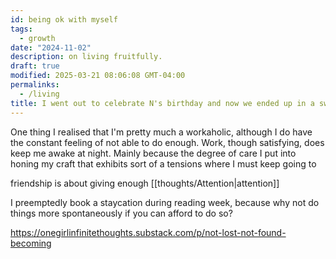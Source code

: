 ```yaml
---
id: being ok with myself
tags:
  - growth
date: "2024-11-02"
description: on living fruitfully.
draft: true
modified: 2025-03-21 08:06:08 GMT-04:00
permalinks:
  - /living
title: I went out to celebrate N's birthday and now we ended up in a swing bar.
---
```


One thing I realised that I'm pretty much a workaholic, although I do have the constant feeling of not able to do enough. Work, though satisfying, does keep me awake at night. Mainly because the degree of care I put into honing my craft that exhibits sort of a tensions where I must keep going to

friendship is about giving enough [[thoughts/Attention|attention]]

I preemptedly book a staycation during reading week, because why not do things more spontaneously if you can afford to do so?

https://onegirlinfinitethoughts.substack.com/p/not-lost-not-found-becoming
